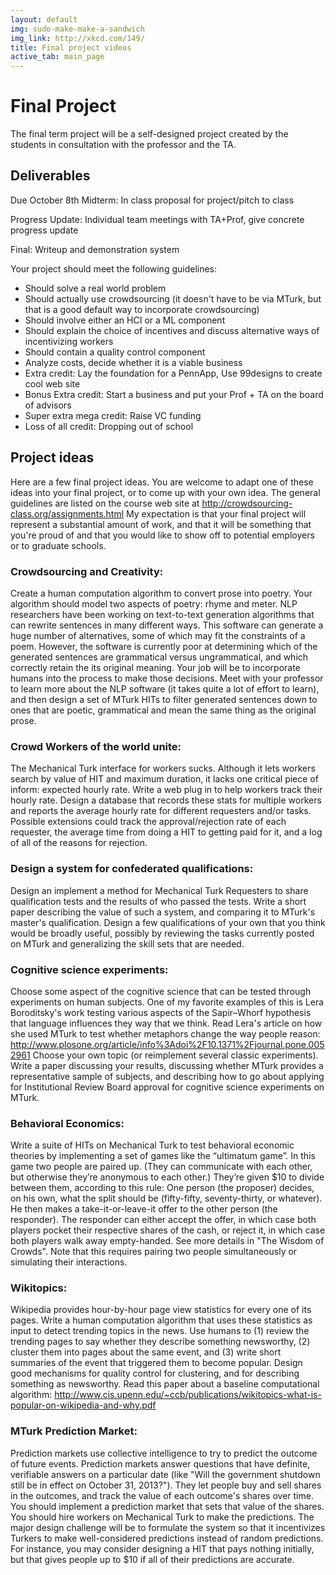 ```yaml
---
layout: default
img: sudo-make-make-a-sandwich
img_link: http://xkcd.com/149/
title: Final project videos
active_tab: main_page 
---
```


Final Project
=============================================================

The final term project will be a self-designed project created by the students in consultation with the professor and the TA.

## Deliverables

Due October 8th Midterm: In class proposal for project/pitch to class

Progress Update: Individual team meetings with TA+Prof, give concrete progress update

Final: Writeup and demonstration system

Your project should meet the following guidelines:
- Should solve a real world problem
- Should actually use crowdsourcing (it doesn't have to be via MTurk, but that is a good default way to incorporate crowdsourcing)
- Should involve either an HCI or a ML component
- Should explain the choice of incentives and discuss alternative ways of incentivizing workers
- Should contain a quality control component
- Analyze costs, decide whether it is a viable business
- Extra credit: Lay the foundation for a PennApp, Use 99designs to create cool web site
- Bonus Extra credit: Start a business and put your Prof + TA on the board of advisors
- Super extra mega credit: Raise VC funding
- Loss of all credit: Dropping out of school

## Project ideas

Here are a few final project ideas.  You are welcome to adapt one of these ideas into your final project, or to come up with your own idea.  The general guidelines are listed on the course web site at http://crowdsourcing-class.org/assignments.html  My expectation is that your final project will represent a substantial amount of work, and that it will be something that you're proud of and that you would like to show off to potential employers or to graduate schools.
 
 
### Crowdsourcing and Creativity:
 
Create a human computation algorithm to convert prose into poetry.  Your algorithm should model two aspects of poetry: rhyme and meter.  NLP researchers have been working on text-to-text generation algorithms that can rewrite sentences in many different ways.  This software can generate a huge number of alternatives, some of which may fit the constraints of a poem.  However, the software is currently poor at determining which of the generated sentences are grammatical versus ungrammatical, and which correctly retain the its original meaning.  Your job will be to incorporate humans into the process to make those decisions.  Meet with your professor to learn more about the NLP software (it takes quite a lot of effort to learn), and then design a set of MTurk HITs to filter generated sentences down to ones that are poetic, grammatical and mean the same thing as the original prose.
 
 
### Crowd Workers of the world unite:
 
The Mechanical Turk interface for workers sucks.  Although it lets workers search by value of HIT and maximum duration, it lacks one critical piece of inform: expected hourly rate.  Write a web plug in to help workers track their hourly rate.  Design a database that records these stats for multiple workers and reports the average hourly rate for different requesters and/or tasks.  Possible extensions could track the approval/rejection rate of each requester, the average time from doing a HIT to getting paid for it, and a log of all of the reasons for rejection.
 
 
### Design a system for confederated qualifications:
 
Design an implement a method for Mechanical Turk Requesters to share qualification tests and the results of who passed the tests.  Write a short paper describing the value of such a system, and comparing it to MTurk's master's qualification.  Design a few qualifications of your own that you think would be broadly useful, possibly by reviewing the tasks currently posted on MTurk and generalizing the skill sets that are needed.  
 
 
### Cognitive science experiments: 
 
Choose some aspect of the cognitive science that can be tested through experiments on human subjects.  One of my favorite examples of this is Lera Boroditsky's work testing various aspects of the Sapir–Whorf hypothesis that language influences they way that we think.  Read Lera's article on how she used MTurk to test whether metaphors change the way people reason: http://www.plosone.org/article/info%3Adoi%2F10.1371%2Fjournal.pone.0052961
Choose your own topic (or reimplement several classic experiments).  Write a paper discussing your results, discussing whether MTurk provides a representative sample of subjects, and describing how to go about applying for Institutional Review Board approval for cognitive science experiments on MTurk.
 
 
### Behavioral Economics:
 
Write a suite of HITs on Mechanical Turk to test behavioral economic theories by implementing a set of games like the “ultimatum game”.  In this game two people are paired up. (They can communicate with each other, but otherwise they’re anonymous to each other.) They’re given $10 to divide between them, according to this rule: One person (the proposer) decides, on his own, what the split should be (fifty-fifty, seventy-thirty, or whatever). He then makes a take-it-or-leave-it offer to the other person (the responder). The responder can either accept the offer, in which case both players pocket their respective shares of the cash, or reject it, in which case both players walk away empty-handed. See more details in "The Wisdom of Crowds".  Note that this requires pairing two people simultaneously or simulating their interactions. 
 
 
### Wikitopics:
 
Wikipedia provides hour-by-hour page view statistics for every one of its pages.  Write a human computation algorithm that uses these statistics as input to detect trending topics in the news.  Use humans to (1) review the trending pages to say whether they describe something newsworthy, (2) cluster them into pages about the same event, and (3) write short summaries of the event that triggered them to become popular. Design good mechanisms for quality control for clustering, and for describing something as newsworthy. Read this paper about a baseline computational algorithm: http://www.cis.upenn.edu/~ccb/publications/wikitopics-what-is-popular-on-wikipedia-and-why.pdf
 
 
### MTurk Prediction Market:
 
Prediction markets use collective intelligence to try to predict the outcome of future events.  Prediction markets answer questions that have definite, verifiable answers on a particular date (like "Will the government shutdown still be in effect on October 31, 2013?").  They let people buy and sell shares in the outcomes, and track the value of each outcome's shares over time.  You should implement a prediction market that sets that value of the shares.  You should hire workers on Mechanical Turk to make the predictions.  The major design challenge will be to formulate the system so that it incentivizes Turkers to make well-considered predictions instead of random predictions.  For instance, you may consider designing a HIT that pays nothing initially, but that gives people up to $10 if all of their predictions are accurate.  
 

